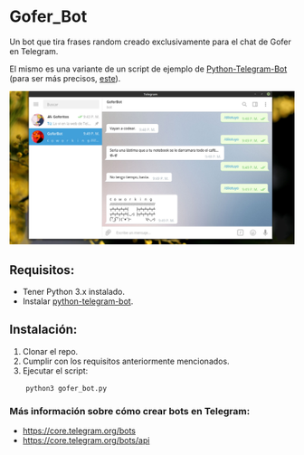 # Gofer_Bot
Un bot que tira frases random creado exclusivamente para el chat de Gofer en Telegram.

El mismo es una variante de un script de ejemplo de [Python-Telegram-Bot](https://github.com/python-telegram-bot/python-telegram-bot) (para ser más precisos, [este](https://github.com/python-telegram-bot/python-telegram-bot/blob/master/examples/echobot.py)).

![Imagen](https://github.com/FedeHC/Gofer_Bot/blob/master/Imagenes/Captura.jpg)

## Requisitos:
- Tener Python 3.x instalado.
- Instalar [python-telegram-bot](https://github.com/python-telegram-bot/python-telegram-bot#installing).

## Instalación:
1) Clonar el repo.
2) Cumplir con los requisitos anteriormente mencionados.
3) Ejecutar el script:
```
    python3 gofer_bot.py
```
### Más información sobre cómo crear bots en Telegram:
- https://core.telegram.org/bots
- https://core.telegram.org/bots/api
